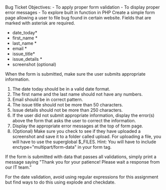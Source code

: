 Bug Ticket
Objectives:
    - To apply proper form validation
    - To display proper error messages
    - To explore built in function in PHP
Create a simple form page allowing a user to file bug found in certain website. Fields that are marked with asterisk are required.
* date_today*
* first_name *
* last_name *
* email *
* issue_title*
* issue_details *
* screenshot (optional)

When the form is submitted, make sure the user submits appropriate information.

1. The date today should be in a valid date format.
2. The first name and the last name should not have any numbers.
3. Email should be in correct pattern.
4. The issue title should not be more than 50 characters.
5. Issue details should not be more than 250 characters.
6. If the user did not submit appropriate information, display the error(s) above the form that asks the user to correct the information.
7. Display the appropriate error messages at the top of form page.
8. (Optional) Make sure you check to see if they have uploaded a screenshot and save it to a folder called upload. For uploading a file, you will have to use the superglobal $_FILES. Hint: You will have to include enctype="multipart/form-data" in your form tag.

If the form is submitted with data that passes all validations, simply print a message saying "Thank you for your patience! Please wait a response from our IT team.”

For the date validation, avoid using regular expressions for this assignment but find ways to do this using explode and checkdate.